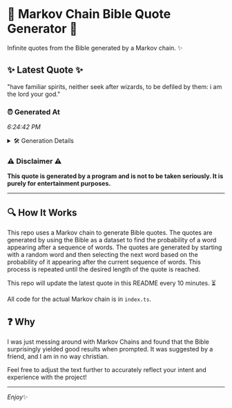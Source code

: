 # 📖 Markov Chain Bible Quote Generator 📖

Infinite quotes from the Bible generated by a Markov chain. ✨

## ✨ Latest Quote ✨
"have familiar spirits, neither seek after wizards, to be defiled by them: i am the lord your god."

### ⏰ Generated At
*6:24:42 PM*

<details>
    <summary>🛠️ Generation Details</summary>
    <p>
        <strong>🌱 Seed:</strong> have<br>
        <strong>🔄 Iterations:</strong> 17<br>
        <strong>📜 Context History:</strong><br>[ have ]: familiar<br>[ have, familiar ]: spirits,<br>[ have, familiar, spirits, ]: neither<br>[ have, familiar, spirits,, neither ]: seek<br>[ have, familiar, spirits,, neither, seek ]: after<br>[ have, familiar, spirits,, neither, seek, after ]: wizards,<br>[ familiar, spirits,, neither, seek, after, wizards, ]: to<br>[ spirits,, neither, seek, after, wizards,, to ]: be<br>[ neither, seek, after, wizards,, to, be ]: defiled<br>[ seek, after, wizards,, to, be, defiled ]: by<br>[ after, wizards,, to, be, defiled, by ]: them:<br>[ wizards,, to, be, defiled, by, them: ]: i<br>[ to, be, defiled, by, them:, i ]: am<br>[ be, defiled, by, them:, i, am ]: the<br>[ defiled, by, them:, i, am, the ]: lord<br>[ by, them:, i, am, the, lord ]: your<br>[ them:, i, am, the, lord, your ]: god.<br>
    </p>
</details>

### ⚠️ Disclaimer ⚠️
**This quote is generated by a program and is not to be taken seriously. It is purely for entertainment purposes.**

---

## 🔍 How It Works

This repo uses a Markov chain to generate Bible quotes. The quotes are generated by using the Bible as a dataset to find the probability of a word appearing after a sequence of words. The quotes are generated by starting with a random word and then selecting the next word based on the probability of it appearing after the current sequence of words. This process is repeated until the desired length of the quote is reached.

This repo will update the latest quote in this README every 10 minutes. ⏳

All code for the actual Markov chain is in `index.ts`.

## ❓ Why

I was just messing around with Markov Chains and found that the Bible surprisingly yielded good results when prompted. 
It was suggested by a friend, and I am in no way christian.

Feel free to adjust the text further to accurately reflect your intent and experience with the project!

---

*Enjoy*✨

